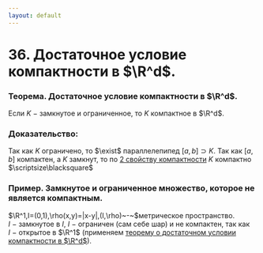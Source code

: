 ```yaml
---
layout: default
---
```

# 36. Достаточное условие компактности в $\R^d$.

### Теорема. Достаточное условие компактности в $\R^d$.
Если $K~-~$замкнутое и ограниченное, то $K$ компактное в $\R^d$.

### Доказательство:
Так как $K$ ограничено, то $\exist$ параллелепипед $[a,b]\supset K$.
Так как $[a,b]$ компактен, а $K$ замкнут, то по [2 свойству компактности](26-03-24.md) $K$ компактно  $\scriptsize\blacksquare$

### Пример. Замкнутое и ограниченное множество, которое не является компактным.
$\R^1,I=(0,1),\rho(x,y)=|x-y|,(I,\rho)~-~$метрическое пространство.
$I~-~$замкнутое в $I$, $I~-~$ограничен (сам себе шар) и не компактен,
так как $I~-~$открытое в $\R^1$ (применяем [теорему о достаточном условии компактности в $\R^d$](26-03-24.md)).